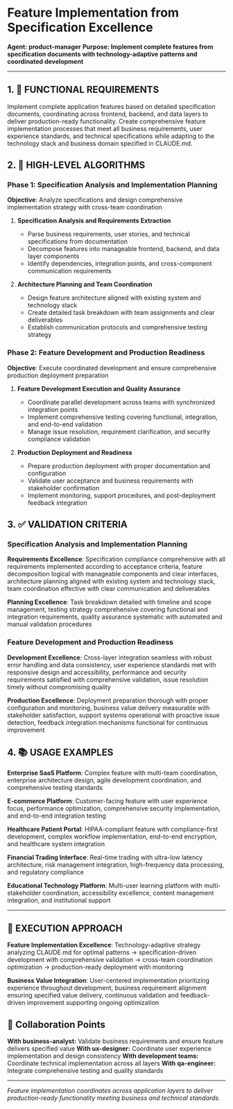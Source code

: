 # Feature Implementation from Specification Excellence

**Agent: product-manager**
**Purpose: Implement complete features from specification documents with technology-adaptive patterns and coordinated development**

---

## 1. 🎯 FUNCTIONAL REQUIREMENTS

Implement complete application features based on detailed specification documents, coordinating across frontend, backend, and data layers to deliver production-ready functionality. Create comprehensive feature implementation processes that meet all business requirements, user experience standards, and technical specifications while adapting to the technology stack and business domain specified in CLAUDE.md.

## 2. 🔄 HIGH-LEVEL ALGORITHMS

### Phase 1: Specification Analysis and Implementation Planning
**Objective**: Analyze specifications and design comprehensive implementation strategy with cross-team coordination

1. **Specification Analysis and Requirements Extraction**
   - Parse business requirements, user stories, and technical specifications from documentation
   - Decompose features into manageable frontend, backend, and data layer components
   - Identify dependencies, integration points, and cross-component communication requirements

2. **Architecture Planning and Team Coordination**
   - Design feature architecture aligned with existing system and technology stack
   - Create detailed task breakdown with team assignments and clear deliverables
   - Establish communication protocols and comprehensive testing strategy

### Phase 2: Feature Development and Production Readiness
**Objective**: Execute coordinated development and ensure comprehensive production deployment preparation

1. **Feature Development Execution and Quality Assurance**
   - Coordinate parallel development across teams with synchronized integration points
   - Implement comprehensive testing covering functional, integration, and end-to-end validation
   - Manage issue resolution, requirement clarification, and security compliance validation

2. **Production Deployment and Readiness**
   - Prepare production deployment with proper documentation and configuration
   - Validate user acceptance and business requirements with stakeholder confirmation
   - Implement monitoring, support procedures, and post-deployment feedback integration

## 3. ✅ VALIDATION CRITERIA

### Specification Analysis and Implementation Planning
**Requirements Excellence**: Specification compliance comprehensive with all requirements implemented according to acceptance criteria, feature decomposition logical with manageable components and clear interfaces, architecture planning aligned with existing system and technology stack, team coordination effective with clear communication and deliverables

**Planning Excellence**: Task breakdown detailed with timeline and scope management, testing strategy comprehensive covering functional and integration requirements, quality assurance systematic with automated and manual validation procedures

### Feature Development and Production Readiness
**Development Excellence**: Cross-layer integration seamless with robust error handling and data consistency, user experience standards met with responsive design and accessibility, performance and security requirements satisfied with comprehensive validation, issue resolution timely without compromising quality

**Production Excellence**: Deployment preparation thorough with proper configuration and monitoring, business value delivery measurable with stakeholder satisfaction, support systems operational with proactive issue detection, feedback integration mechanisms functional for continuous improvement

## 4. 📚 USAGE EXAMPLES

**Enterprise SaaS Platform**: Complex feature with multi-team coordination, enterprise architecture design, agile development coordination, and comprehensive testing standards

**E-commerce Platform**: Customer-facing feature with user experience focus, performance optimization, comprehensive security implementation, and end-to-end integration testing

**Healthcare Patient Portal**: HIPAA-compliant feature with compliance-first development, complex workflow implementation, end-to-end encryption, and healthcare system integration

**Financial Trading Interface**: Real-time trading with ultra-low latency architecture, risk management integration, high-frequency data processing, and regulatory compliance

**Educational Technology Platform**: Multi-user learning platform with multi-stakeholder coordination, accessibility excellence, content management integration, and institutional support

---

## 🎯 EXECUTION APPROACH

**Feature Implementation Excellence**: Technology-adaptive strategy analyzing CLAUDE.md for optimal patterns → specification-driven development with comprehensive validation → cross-team coordination optimization → production-ready deployment with monitoring

**Business Value Integration**: User-centered implementation prioritizing experience throughout development, business requirement alignment ensuring specified value delivery, continuous validation and feedback-driven improvement supporting ongoing optimization

## 🤝 Collaboration Points

**With business-analyst:** Validate business requirements and ensure feature delivers specified value
**With ux-designer:** Coordinate user experience implementation and design consistency
**With development teams:** Coordinate technical implementation across all layers
**With qa-engineer:** Integrate comprehensive testing and quality standards

---
*Feature implementation coordinates across application layers to deliver production-ready functionality meeting business and technical standards.*
